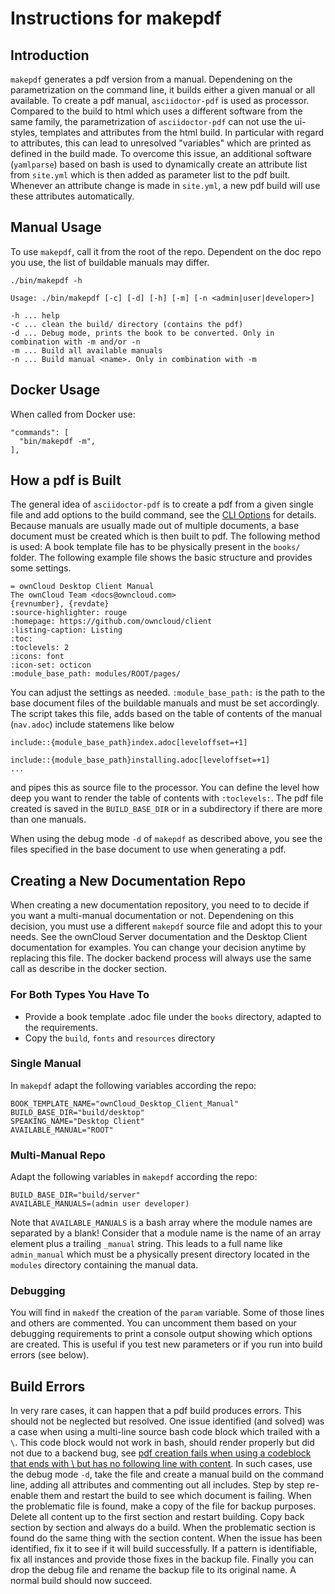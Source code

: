 # Instructions for makepdf

## Introduction

`makepdf` generates a pdf version from a manual. Dependening on the parametrization on the command line, it builds either a given manual or all available. To create a pdf manual, `asciidoctor-pdf` is used as processor. Compared to the build to html which uses a different software from the same family, the parametrization of `asciidoctor-pdf` can not use the ui-styles, templates and attributes from the html build. In particular with regard to attributes, this can lead to unresolved "variables" which are printed as defined in the build made. To overcome this issue, an additional software (`yamlparse`) based on bash is used to dynamically create an attribute list from `site.yml` which is then added as parameter list to the pdf built. Whenever an attribute change is made in `site.yml`, a new pdf build will use these attributes automatically.

##  Manual Usage

To use `makepdf`, call it from the root of the repo. Dependent on the doc repo you use, the list of buildable manuals may differ.

```
./bin/makepdf -h

Usage: ./bin/makepdf [-c] [-d] [-h] [-m] [-n <admin|user|developer>]

-h ... help
-c ... clean the build/ directory (contains the pdf)
-d ... Debug mode, prints the book to be converted. Only in combination with -m and/or -n
-m ... Build all available manuals
-n ... Build manual <name>. Only in combination with -m
```

##  Docker Usage

[//]: <> (More content and details to be added)

When called from Docker use:

```
"commands": [
  "bin/makepdf -m",
],
```

## How a pdf is Built

The general idea of `asciidoctor-pdf` is to create a pdf from a given single file and add options to the build command, see the [CLI Options](https://docs.asciidoctor.org/asciidoctor.js/latest/cli/options/) for details. Because manuals are usually made out of multiple documents, a base document must be created which is then built to pdf. The following method is used: A book template file has to be physically present in the `books/` folder. The following example file shows the basic structure and provides some settings.
```
= ownCloud Desktop Client Manual
The ownCloud Team <docs@owncloud.com>
{revnumber}, {revdate}
:source-highlighter: rouge
:homepage: https://github.com/owncloud/client
:listing-caption: Listing
:toc:
:toclevels: 2
:icons: font
:icon-set: octicon
:module_base_path: modules/ROOT/pages/
```
You can adjust the settings as needed. `:module_base_path:` is the path to the base document files of the buildable manuals and must be set accordingly.
The script takes this file, adds based on the table of contents of the manual (`nav.adoc`) include statemens like below
```
include::{module_base_path}index.adoc[leveloffset=+1]

include::{module_base_path}installing.adoc[leveloffset=+1]
...
```
and pipes this as source file to the processor. You can define the level how deep you want to render the table of contents with `:toclevels:`. The pdf file created is saved in the `BUILD_BASE_DIR` or in a subdirectory if there are more than one manuals.

When using the debug mode `-d` of `makepdf` as described above, you see the files specified in the base document to use when generating a pdf.

## Creating a New Documentation Repo

When creating a new documentation repository, you need to to decide if you want a multi-manual documentation or not. Dependening on this decision, you must use a different `makepdf` source file and adopt this to your needs. See the ownCloud Server documentation and the Desktop Client documentation for examples. You can change your decision anytime by replacing this file. The docker backend process will always use the same call as describe in the docker section.

### For Both Types You Have To

- Provide a book template .adoc file under the `books` directory, adapted to the requirements.
- Copy the `build`, `fonts` and `resources` directory

### Single Manual

In `makepdf` adapt the following variables according the repo:
```
BOOK_TEMPLATE_NAME="ownCloud_Desktop_Client_Manual"
BUILD_BASE_DIR="build/desktop"
SPEAKING_NAME="Desktop Client"
AVAILABLE_MANUAL="ROOT"
```

### Multi-Manual Repo

Adapt the following variables in `makepdf` according the repo:
```
BUILD_BASE_DIR="build/server"
AVAILABLE_MANUALS=(admin user developer)
```
Note that `AVAILABLE_MANUALS` is a bash array where the module names are separated by a blank!
Consider that a module name is the name of an array element plus a trailing `_manual` string. This leads to a full name like `admin_manual` which must be a physically present directory located in the `modules` directory containing the manual data.  

### Debugging

You will find in `makedf` the creation of the `param` variable. Some of those lines and others are commented. You can uncomment them based on your debugging requirements to print a console output showing which options are created. This is useful if you test new parameters or if you run into build errors (see below).

## Build Errors

In very rare cases, it can happen that a pdf build produces errors. This should not be neglected but resolved. One issue identified (and solved) was a case when using a multi-line source bash code block which trailed with a `\`. This  code block would not work in bash, should render properly but did not due to a backend bug, see [pdf creation fails when using a codeblock that ends with \ but has no following line with content](https://github.com/asciidoctor/asciidoctor-pdf/issues/1930). In such cases, use the debug mode `-d`, take the file and create a manual build on the command line, adding all attributes and commenting out all includes. Step by step re-enable them and restart the build to see which document is failing. When the problematic file is found, make a copy of the file for backup purposes. Delete all content up to the first section and restart building. Copy back section by section and always do a build. When the problematic section is found do the same thing with the section content. When the issue has been identified, fix it to see if it will build successfully. If a pattern is identifiable, fix all instances and provide those fixes in the backup file. Finally you can drop the debug file and rename the backup file to its original name. A normal build should now succeed.
